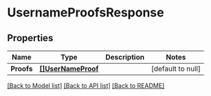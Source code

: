 # UsernameProofsResponse

## Properties
Name | Type | Description | Notes
------------ | ------------- | ------------- | -------------
**Proofs** | [**[]UserNameProof**](UserNameProof.md) |  | [default to null]

[[Back to Model list]](../README.md#documentation-for-models) [[Back to API list]](../README.md#documentation-for-api-endpoints) [[Back to README]](../README.md)

